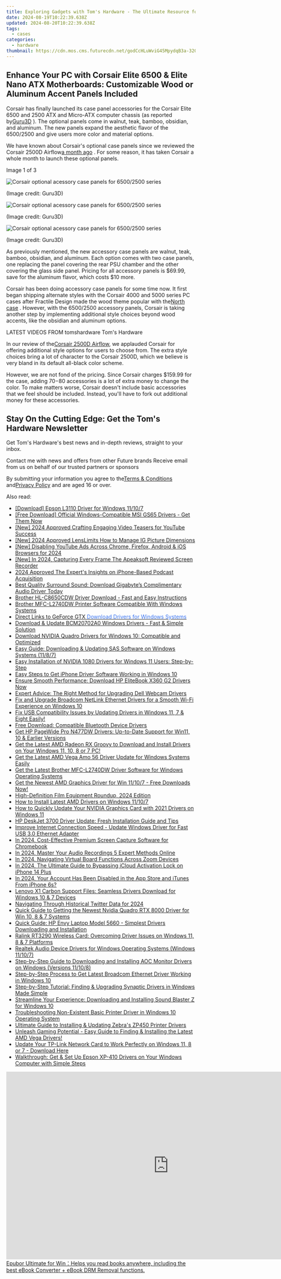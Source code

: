 ```yaml
---
title: Exploring Gadgets with Tom's Hardware - The Ultimate Resource for Tech Enthusiasts
date: 2024-08-19T10:22:39.638Z
updated: 2024-08-20T10:22:39.638Z
tags:
  - cases
categories:
  - hardware
thumbnail: https://cdn.mos.cms.futurecdn.net/godCcHLuWviG45MpydqB3a-320-80.jpg
---
```


## Enhance Your PC with Corsair Elite 6500 & Elite Nano ATX Motherboards: Customizable Wood or Aluminum Accent Panels Included

Corsair has finally launched its case panel accessories for the Corsair Elite 6500 and 2500 ATX and Micro-ATX computer chassis (as reported by[Guru3D](https://www.guru3d.com/story/corsair-makes-its-eight-new-pc-interchangeable-case-panels-for-elite-6500-2500-series-available/) ). The optional panels come in walnut, teak, bamboo, obsidian, and aluminum. The new panels expand the aesthetic flavor of the 6500/2500 and give users more color and material options.

 We have known about Corsair's optional case panels since we reviewed the Corsair 2500D Airflow[a month ago](https://tools.techidaily.com) . For some reason, it has taken Corsair a whole month to launch these optional panels.

 Image 1 of 3

![Corsair optional acessory case panels for 6500/2500 series](https://vanilla.futurecdn.net/cyclingnews/media/img/missing-image.svg)

 (Image credit: Guru3D)

![Corsair optional acessory case panels for 6500/2500 series](https://vanilla.futurecdn.net/cyclingnews/media/img/missing-image.svg)

 (Image credit: Guru3D)

![Corsair optional acessory case panels for 6500/2500 series](https://vanilla.futurecdn.net/cyclingnews/media/img/missing-image.svg)

 (Image credit: Guru3D)

 As previously mentioned, the new accessory case panels are walnut, teak, bamboo, obsidian, and aluminum. Each option comes with two case panels, one replacing the panel covering the rear PSU chamber and the other covering the glass side panel. Pricing for all accessory panels is $69.99, save for the aluminum flavor, which costs $10 more.

 Corsair has been doing accessory case panels for some time now. It first began shipping alternate styles with the Corsair 4000 and 5000 series PC cases after Fractile Design made the wood theme popular with the[North case](https://tools.techidaily.com) . However, with the 6500/2500 accessory panels, Corsair is taking another step by implementing additional style choices beyond wood accents, like the obsidian and aluminum options.

 LATEST VIDEOS FROM tomshardware Tom's Hardware

 In our review of the[Corsair 2500D Airflow,](https://tools.techidaily.com) we applauded Corsair for offering additional style options for users to choose from. The extra style choices bring a lot of character to the Corsair 2500D, which we believe is very bland in its default all-black color scheme.

 However, we are not fond of the pricing. Since Corsair charges $159.99 for the case, adding $70-$80 accessories is a lot of extra money to change the color. To make matters worse, Corsair doesn't include basic accessories that we feel should be included. Instead, you'll have to fork out additional money for these accessories.

## Stay On the Cutting Edge: Get the Tom's Hardware Newsletter

 Get Tom's Hardware's best news and in-depth reviews, straight to your inbox.

 Contact me with news and offers from other Future brands  Receive email from us on behalf of our trusted partners or sponsors

 By submitting your information you agree to the[Terms & Conditions](https://futureplc.com/terms-conditions/) and[Privacy Policy](https://futureplc.com/privacy-policy/) and are aged 16 or over.

<ins class="adsbygoogle"
     style="display:block"
     data-ad-format="autorelaxed"
     data-ad-client="ca-pub-7571918770474297"
     data-ad-slot="1223367746"></ins>



<ins class="adsbygoogle"
     style="display:block"
     data-ad-client="ca-pub-7571918770474297"
     data-ad-slot="8358498916"
     data-ad-format="auto"
     data-full-width-responsive="true"></ins>

<span class="atpl-alsoreadstyle">Also read:</span>
<div><ul>
<li><a href="https://hardware-help.techidaily.com/download-epson-l3110-driver-for-windows-11107/"><u>[Download] Epson L3110 Driver for Windows 11/10/7</u></a></li>
<li><a href="https://hardware-help.techidaily.com/1722960782294-free-download-official-windows-compatible-msi-gs65-drivers-get-them-now/"><u>[Free Download] Official Windows-Compatible MSI GS65 Drivers - Get Them Now</u></a></li>
<li><a href="https://facebook-record-videos.techidaily.com/new-2024-approved-crafting-engaging-video-teasers-for-youtube-success/"><u>[New] 2024 Approved  Crafting Engaging Video Teasers for YouTube Success</u></a></li>
<li><a href="https://instagram-video-files.techidaily.com/new-2024-approved-lenslimits-how-to-manage-ig-picture-dimensions/"><u>[New] 2024 Approved  LensLimits  How to Manage IG Picture Dimensions</u></a></li>
<li><a href="https://facebook-record-videos.techidaily.com/new-disabling-youtube-ads-across-chrome-firefox-android-and-ios-browsers-for-2024/"><u>[New] Disabling YouTube Ads Across Chrome, Firefox, Android & iOS Browsers for 2024</u></a></li>
<li><a href="https://screen-video-capture.techidaily.com/new-in-2024-capturing-every-frame-the-apeaksoft-reviewed-screen-recorder/"><u>[New] In 2024, Capturing Every Frame  The Apeaksoft Reviewed Screen Recorder</u></a></li>
<li><a href="https://some-skills.techidaily.com/2024-approved-the-experts-insights-on-iphone-based-podcast-acquisition/"><u>2024 Approved  The Expert's Insights on iPhone-Based Podcast Acquisition</u></a></li>
<li><a href="https://hardware-help.techidaily.com/best-quality-surround-sound-download-gigabytes-complimentary-audio-driver-today/"><u>Best Quality Surround Sound: Download Gigabyte’s Complimentary Audio Driver Today</u></a></li>
<li><a href="https://hardware-help.techidaily.com/brother-hl-c8650cdw-driver-download-fast-and-easy-instructions/"><u>Brother HL-C8650CDW Driver Download - Fast and Easy Instructions</u></a></li>
<li><a href="https://hardware-help.techidaily.com/brother-mfc-l2740dw-printer-software-compatible-with-windows-systems/"><u>Brother MFC-L2740DW Printer Software Compatible With Windows Systems</u></a></li>
<li><a href="https://hardware-help.techidaily.com/direct-links-to-geforce-gtx-(span-stylecolor3b75f2)download-drivers-for-windows-systems(span)/"><u>Direct Links to GeForce GTX <Span Style=color:#3B75F2;>Download Drivers for Windows Systems</Span></u></a></li>
<li><a href="https://hardware-help.techidaily.com/download-and-update-bcm20702a0-windows-drivers-fast-and-simple-solution/"><u>Download & Update BCM20702A0 Windows Drivers - Fast & Simple Solution</u></a></li>
<li><a href="https://hardware-help.techidaily.com/download-nvidia-quadro-drivers-for-windows-10-compatible-and-optimized/"><u>Download NVIDIA Quadro Drivers for Windows 10: Compatible and Optimized</u></a></li>
<li><a href="https://hardware-help.techidaily.com/easy-guide-downloading-and-updating-sas-software-on-windows-systems-1187/"><u>Easy Guide: Downloading & Updating SAS Software on Windows Systems (11/8/7)</u></a></li>
<li><a href="https://hardware-help.techidaily.com/easy-installation-of-nvidia-1080-drivers-for-windows-11-users-step-by-step/"><u>Easy Installation of NVIDIA 1080 Drivers for Windows 11 Users: Step-by-Step</u></a></li>
<li><a href="https://hardware-help.techidaily.com/easy-steps-to-get-iphone-driver-software-working-in-windows-10/"><u>Easy Steps to Get iPhone Driver Software Working in Windows 10</u></a></li>
<li><a href="https://hardware-help.techidaily.com/ensure-smooth-performance-download-hp-elitebook-x360-g2-drivers-now/"><u>Ensure Smooth Performance: Download HP EliteBook X360 G2 Drivers Now</u></a></li>
<li><a href="https://hardware-help.techidaily.com/expert-advice-the-right-method-for-upgrading-dell-webcam-drivers/"><u>Expert Advice: The Right Method for Upgrading Dell Webcam Drivers</u></a></li>
<li><a href="https://hardware-help.techidaily.com/fix-and-upgrade-broadcom-netlink-ethernet-drivers-for-a-smooth-wi-fi-experience-on-windows-10/"><u>Fix and Upgrade Broadcom NetLink Ethernet Drivers for a Smooth Wi-Fi Experience on Windows 10</u></a></li>
<li><a href="https://hardware-help.techidaily.com/1722966046120-fix-usb-compatibility-issues-by-updating-drivers-in-windows-11-7-and-eight-easily/"><u>Fix USB Compatibility Issues by Updating Drivers in Windows 11, 7 & Eight Easily!</u></a></li>
<li><a href="https://hardware-help.techidaily.com/free-download-compatible-bluetooth-device-drivers/"><u>Free Download: Compatible Bluetooth Device Drivers</u></a></li>
<li><a href="https://hardware-help.techidaily.com/get-hp-pagewide-pro-n477dw-drivers-up-to-date-support-for-win11-10-and-earlier-versions/"><u>Get HP PageWide Pro N477DW Drivers: Up-to-Date Support for Win11, 10 & Earlier Versions</u></a></li>
<li><a href="https://hardware-help.techidaily.com/1722975353435-get-the-latest-amd-radeon-rx-groovy-to-download-and-install-drivers-on-your-windows-11-10-8-or-7-pc/"><u>Get the Latest AMD Radeon RX Groovy to Download and Install Drivers on Your Windows 11, 10, 8 or 7 PC!</u></a></li>
<li><a href="https://hardware-help.techidaily.com/get-the-latest-amd-vega-amo-56-driver-update-for-windows-systems-easily/"><u>Get the Latest AMD Vega Amo 56 Driver Update for Windows Systems Easily</u></a></li>
<li><a href="https://hardware-help.techidaily.com/get-the-latest-brother-mfc-l2740dw-driver-software-for-windows-operating-systems/"><u>Get the Latest Brother MFC-L2740DW Driver Software for Windows Operating Systems</u></a></li>
<li><a href="https://hardware-help.techidaily.com/get-the-newest-amd-graphics-driver-for-win-11107-free-downloads-now/"><u>Get the Newest AMD Graphics Driver for Win 11/10/7 - Free Downloads Now!</u></a></li>
<li><a href="https://extra-tips.techidaily.com/high-definition-film-equipment-roundup-2024-edition/"><u>High-Definition Film Equipment Roundup, 2024 Edition</u></a></li>
<li><a href="https://hardware-help.techidaily.com/how-to-install-latest-amd-drivers-on-windows-11107/"><u>How to Install Latest AMD Drivers on Windows 11/10/7</u></a></li>
<li><a href="https://hardware-help.techidaily.com/how-to-quickly-update-your-nvidia-graphics-card-with-2021-drivers-on-windows-11/"><u>How to Quickly Update Your NVIDIA Graphics Card with 2021 Drivers on Windows 11</u></a></li>
<li><a href="https://hardware-help.techidaily.com/hp-deskjet-3700-driver-update-fresh-installation-guide-and-tips/"><u>HP DeskJet 3700 Driver Update: Fresh Installation Guide and Tips</u></a></li>
<li><a href="https://hardware-help.techidaily.com/improve-internet-connection-speed-update-windows-driver-for-fast-usb-30-ethernet-adapter/"><u>Improve Internet Connection Speed - Update Windows Driver for Fast USB 3.0 Ethernet Adapter</u></a></li>
<li><a href="https://screen-activity-recording.techidaily.com/in-2024-cost-effective-premium-screen-capture-software-for-chromebook/"><u>In 2024, Cost-Effective Premium Screen Capture Software for Chromebook</u></a></li>
<li><a href="https://screen-recording.techidaily.com/in-2024-master-your-audio-recordings-5-expert-methods-online/"><u>In 2024, Master Your Audio Recordings  5 Expert Methods Online</u></a></li>
<li><a href="https://screen-mirroring-recording.techidaily.com/in-2024-navigating-virtual-board-functions-across-zoom-devices/"><u>In 2024, Navigating Virtual Board Functions Across Zoom Devices</u></a></li>
<li><a href="https://activate-lock.techidaily.com/in-2024-the-ultimate-guide-to-bypassing-icloud-activation-lock-on-iphone-14-plus-by-drfone-ios/"><u>In 2024, The Ultimate Guide to Bypassing iCloud Activation Lock on iPhone 14 Plus</u></a></li>
<li><a href="https://apple-account.techidaily.com/in-2024-your-account-has-been-disabled-in-the-app-store-and-itunes-from-iphone-6s-by-drfone-ios/"><u>In 2024, Your Account Has Been Disabled in the App Store and iTunes From iPhone 6s?</u></a></li>
<li><a href="https://hardware-help.techidaily.com/lenovo-x1-carbon-support-files-seamless-drivers-download-for-windows-10-and-7-devices/"><u>Lenovo X1 Carbon Support Files: Seamless Drivers Download for Windows 10 & 7 Devices</u></a></li>
<li><a href="https://twitter-videos.techidaily.com/navigating-through-historical-twitter-data-for-2024/"><u>Navigating Through Historical Twitter Data for 2024</u></a></li>
<li><a href="https://hardware-help.techidaily.com/quick-guide-to-getting-the-newest-nvidia-quadro-rtx-8000-driver-for-win-10-8-and-7-systems/"><u>Quick Guide to Getting the Newest Nvidia Quadro RTX 8000 Driver for Win 10, 8 & 7 Systems</u></a></li>
<li><a href="https://hardware-help.techidaily.com/quick-guide-hp-envy-laptop-model-5660-simplest-drivers-downloading-and-installation/"><u>Quick Guide: HP Envy Laptop Model 5660 - Simplest Drivers Downloading and Installation</u></a></li>
<li><a href="https://hardware-help.techidaily.com/ralink-rt3290-wireless-card-overcoming-driver-issues-on-windows-11-8-and-7-platforms/"><u>Ralink RT3290 Wireless Card: Overcoming Driver Issues on Windows 11, 8 & 7 Platforms</u></a></li>
<li><a href="https://hardware-help.techidaily.com/realtek-audio-device-drivers-for-windows-operating-systems-windows-11107/"><u>Realtek Audio Device Drivers for Windows Operating Systems (Windows 11/10/7)</u></a></li>
<li><a href="https://hardware-help.techidaily.com/step-by-step-guide-to-downloading-and-installing-aoc-monitor-drivers-on-windows-versions-11108/"><u>Step-by-Step Guide to Downloading and Installing AOC Monitor Drivers on Windows (Versions 11/10/8)</u></a></li>
<li><a href="https://hardware-help.techidaily.com/step-by-step-process-to-get-latest-broadcom-ethernet-driver-working-in-windows-10/"><u>Step-by-Step Process to Get Latest Broadcom Ethernet Driver Working in Windows 10</u></a></li>
<li><a href="https://hardware-help.techidaily.com/1722964929751-step-by-step-tutorial-finding-and-upgrading-synaptic-drivers-in-windows-made-simple/"><u>Step-by-Step Tutorial: Finding & Upgrading Synaptic Drivers in Windows Made Simple</u></a></li>
<li><a href="https://hardware-help.techidaily.com/streamline-your-experience-downloading-and-installing-sound-blaster-z-for-windows-10/"><u>Streamline Your Experience: Downloading and Installing Sound Blaster Z for Windows 10</u></a></li>
<li><a href="https://hardware-help.techidaily.com/troubleshooting-non-existent-basic-printer-driver-in-windows-10-operating-system/"><u>Troubleshooting Non-Existent Basic Printer Driver in Windows 10 Operating System</u></a></li>
<li><a href="https://hardware-help.techidaily.com/ultimate-guide-to-installing-and-updating-zebras-zp450-printer-drivers/"><u>Ultimate Guide to Installing & Updating Zebra's ZP450 Printer Drivers</u></a></li>
<li><a href="https://hardware-help.techidaily.com/unleash-gaming-potential-easy-guide-to-finding-and-installing-the-latest-amd-vega-drivers/"><u>Unleash Gaming Potential - Easy Guide to Finding & Installing the Latest AMD Vega Drivers!</u></a></li>
<li><a href="https://hardware-help.techidaily.com/update-your-tp-link-network-card-to-work-perfectly-on-windows-11-8-or-7-download-here/"><u>Update Your TP-Link Network Card to Work Perfectly on Windows 11, 8 or 7 - Download Here</u></a></li>
<li><a href="https://hardware-help.techidaily.com/walkthrough-get-and-set-up-epson-xp-410-drivers-on-your-windows-computer-with-simple-steps/"><u>Walkthrough: Get & Set Up Epson XP-410 Drivers on Your Windows Computer with Simple Steps</u></a></li>
</ul></div>

<!-- affiliate ads begin -->
<a href="https://secure.2checkout.com/order/checkout.php?PRODS=4599951&QTY=1&AFFILIATE=108875&CART=1"><iframe width="864" height="500" src="https://www.youtube.com/embed/jVnfr5HudQw" title="The Latest and Easiest Solution to Remove Kindle DRM on Windows (without Degrading)" frameborder="0" allow="accelerometer; autoplay; clipboard-write; encrypted-media; gyroscope; picture-in-picture; web-share" referrerpolicy="strict-origin-when-cross-origin" allowfullscreen></iframe>
Epubor Ultimate for Win：Helps you read books anywhere, including the best eBook Converter + eBook DRM Removal functions.</a>
<!-- affiliate ads end -->